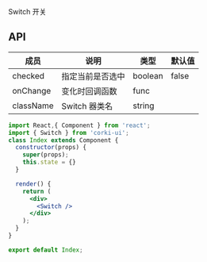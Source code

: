 Switch 开关

## API
| 成员 | 说明 | 类型 | 默认值 |
| --- | --- | --- | --- |
| checked | 指定当前是否选中 | boolean | false |
| onChange | 变化时回调函数 | func | |
| className | Switch 器类名 | string | |

```jsx
import React,{ Component } from 'react';
import { Switch } from 'corki-ui';
class Index extends Component {
  constructor(props) {
    super(props);
    this.state = {}
  }

  render() {
    return (
      <div>
        <Switch />
      </div>
    );
  }
}

export default Index;
```